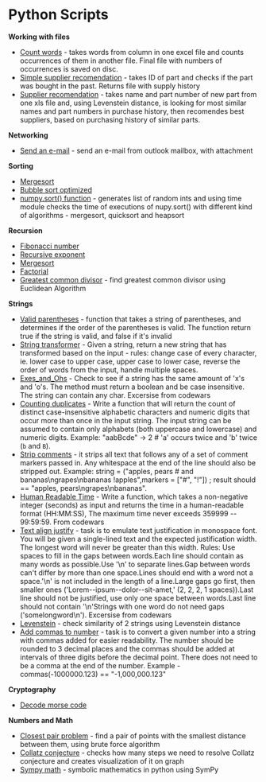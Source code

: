 # Python Scripts


**Working with files**

- [Count words](https://github.com/szyymek/Python-scripts/blob/master/Count_words.py) - takes words from column in one excel file and counts occurrences of them in another file. Final file with numbers of occurrences is saved on disc.
- [Simple supplier recomendation]() - takes ID of part and checks if the part was bought in the past. Returns file with supply history
- [Supplier recomendation](https://github.com/szyymek/Python-scripts/blob/master/rekomendations.py) - takes name and part number of new part from one xls file and, using Levenstein distance, is looking for most similar names and part numbers in purchase history, then recomendes best suppliers, based on purchasing history of similar parts.

**Networking**

- [Send an e-mail](https://github.com/szyymek/Python-scripts/blob/master/send_email.py) - send an e-mail from outlook mailbox, with attachment

**Sorting**

- [Mergesort](https://github.com/szyymek/Python-scripts/blob/master/merge_sort.py)
- [Bubble sort optimized](https://github.com/szyymek/Python-scripts/blob/master/bubble_sort.py)
- [numpy.sort() function](https://github.com/szyymek/Python-scripts/blob/master/np-Sort.py) - generates list of random ints and using time module checks the time of executions of nupy.sort() with different kind of algorithms - mergesort, quicksort and heapsort

**Recursion**

- [Fibonacci number](https://github.com/szyymek/Python-scripts/blob/master/fibonacci.py)
- [Recursive exponent](https://github.com/szyymek/Python-scripts/blob/master/recursive_exponent.py)
- [Mergesort](https://github.com/szyymek/Python-scripts/blob/master/merge_sort.py)
- [Factorial](https://github.com/szyymek/Python-scripts/blob/master/factorial.py)
- [Greatest common divisor](https://github.com/szyymek/Python-scripts/blob/master/Greatest_common_divisor.py) - find greatest common divisor using Euclidean Algorithm

**Strings**
- [Valid parentheses](https://github.com/szyymek/Python-scripts/blob/master/Valid_Parentheses.py) - function that takes a string of parentheses, and determines if the order of the parentheses is valid. The function return true if the string is valid, and false if it's invalid
- [String transformer](https://github.com/szyymek/Python-codewars/blob/master/String_transformer.py) - Given a string, return a new string that has transformed based on the input - rules: change case of every character, ie. lower case to upper case, upper case to lower case, reverse the order of words from the input, handle multiple spaces.
- [Exes_and_Ohs](https://github.com/szyymek/Python-scripts/blob/master/Exes_and_Ohs.py) - Check to see if a string has the same amount of 'x's and 'o's. The method must return a boolean and be case insensitive. The string can contain any char. Excersise from codewars
- [Counting duplicates](https://github.com/szyymek/Python-scripts/blob/master/Counting_duplicates.py) - Write a function that will return the count of distinct case-insensitive alphabetic characters and numeric digits that occur more than once in the input string. The input string can be assumed to contain only alphabets (both uppercase and lowercase) and numeric digits. Example: "aabBcde" -> 2 # 'a' occurs twice and 'b' twice (`b` and `B`).
- [Strip comments](https://github.com/szyymek/Python-scripts/blob/master/Strip_comments.py) - it strips all text that follows any of a set of comment markers passed in. Any whitespace at the end of the line should also be stripped out. Example: string = ("apples, pears # and bananas\ngrapes\nbananas !apples",markers =  ["#", "!"]) ; result should == "apples, pears\ngrapes\nbananas".
- [Human Readable Time](https://github.com/szyymek/Python-scripts/blob/master/Human_Readable_Time.py) - Write a function, which takes a non-negative integer (seconds) as input and returns the time in a human-readable format (HH:MM:SS), The maximum time never exceeds 359999 -- 99:59:59. From codewars
- [Text align justify](https://github.com/szyymek/Python-scripts/blob/master/Text_align_justify.py) - task is to emulate text justification in monospace font. You will be given a single-lined text and the expected justification width. The longest word will never be greater than this width. Rules: Use spaces to fill in the gaps between words.Each line should contain as many words as possible.Use '\n' to separate lines.Gap between words can't differ by more than one space.Lines should end with a word not a space.'\n' is not included in the length of a line.Large gaps go first, then smaller ones ('Lorem--ipsum--dolor--sit-amet,' (2, 2, 2, 1 spaces)).Last line should not be justified, use only one space between words.Last line should not contain '\n'Strings with one word do not need gaps ('somelongword\n'). Excersise from codewars
- [Levenstein](https://github.com/szyymek/Python-scripts/blob/master/Levenstein.py) - check similarity of 2 strings using Levenstein distance
- [Add commas to number](https://github.com/szyymek/Python-scripts/blob/master/Add_commas.py) - task is to convert a given number into a string with commas added for easier readability. The number should be rounded to 3 decimal places and the commas should be added at intervals of three digits before the decimal point. There does not need to be a comma at the end of the number. Example - commas(-1000000.123) == "-1,000,000.123" 

**Cryptography**

- [Decode morse code](https://github.com/szyymek/Python-scripts/blob/master/Decode_the_Morse_code.py)

**Numbers and Math**

- [Closest pair problem](https://github.com/szyymek/Python-scripts/blob/master/closest_pair.py) - find a pair of points with the smallest distance between them, using brute force algorithm
- [Collatz conjecture](https://github.com/szyymek/Python-scripts/blob/master/collatz.py) - checks how many steps we need to resolve Collatz conjecture and creates visualization of it on graph
- [Sympy math](https://github.com/szyymek/Python-scripts/blob/master/Sympy_examples.py) - symbolic mathematics in python using SymPy
